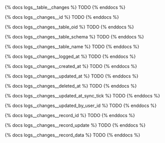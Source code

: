 {% docs logs__table__changes %}
TODO
{% enddocs %}

{% docs logs__changes__id %}
TODO
{% enddocs %}

{% docs logs__changes__table_oid %}
TODO
{% enddocs %}

{% docs logs__changes__table_schema %}
TODO
{% enddocs %}

{% docs logs__changes__table_name %}
TODO
{% enddocs %}

{% docs logs__changes__logged_at %}
TODO
{% enddocs %}

{% docs logs__changes__created_at %}
TODO
{% enddocs %}

{% docs logs__changes__updated_at %}
TODO
{% enddocs %}

{% docs logs__changes__deleted_at %}
TODO
{% enddocs %}

{% docs logs__changes__updated_at_sync_tick %}
TODO
{% enddocs %}

{% docs logs__changes__updated_by_user_id %}
TODO
{% enddocs %}

{% docs logs__changes__record_id %}
TODO
{% enddocs %}

{% docs logs__changes__record_update %}
TODO
{% enddocs %}

{% docs logs__changes__record_data %}
TODO
{% enddocs %}
